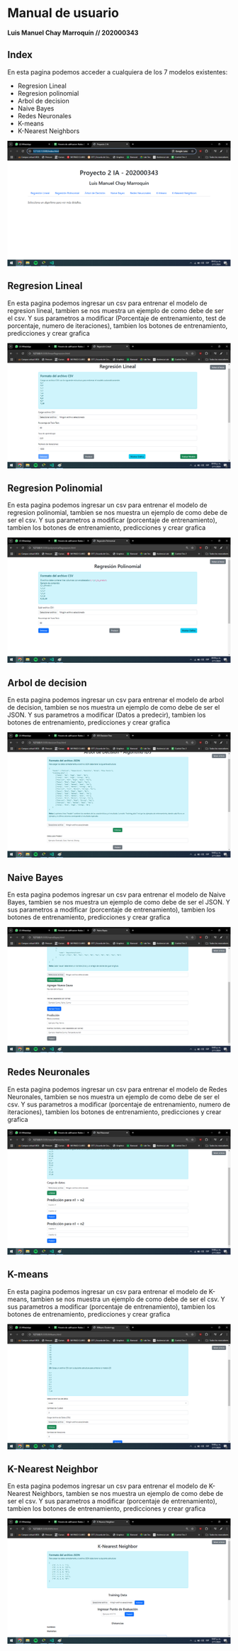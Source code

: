 # Manual de usuario
**Luis Manuel Chay Marroquín // 202000343**

## Index

En esta pagina podemos acceder a cualquiera de los 7 modelos existentes:
- Regresion Lineal
- Regresion polinomial
- Arbol de decision
- Naive Bayes
- Redes Neuronales
- K-means
- K-Nearest Neighbors

![Index](imgs/1.png)

## Regresion Lineal

En esta pagina podemos ingresar un csv para entrenar el modelo de regresion lineal, tambien se nos muestra un ejemplo de como debe de ser el csv. Y sus parametros a modificar (Porcentaje de entrenamiento, test de porcentaje, numero de iteraciones), tambien los botones de entrenamiento, predicciones y crear grafica

![Regresion Lineal](imgs/2.png)

## Regresion Polinomial

En esta pagina podemos ingresar un csv para entrenar el modelo de regresion polinomial, tambien se nos muestra un ejemplo de como debe de ser el csv. Y sus parametros a modificar (porcentaje de entrenamiento), tambien los botones de entrenamiento, predicciones y crear grafica

![Regresion Polinomial](imgs/3.png)

## Arbol de decision

En esta pagina podemos ingresar un csv para entrenar el modelo de arbol de decision, tambien se nos muestra un ejemplo de como debe de ser el JSON. Y sus parametros a modificar (Datos a predecir), tambien los botones de entrenamiento, predicciones y crear grafica

![Arbol de decision](imgs/4.png)

## Naive Bayes

En esta pagina podemos ingresar un csv para entrenar el modelo de Naive Bayes, tambien se nos muestra un ejemplo de como debe de ser el JSON. Y sus parametros a modificar (porcentaje de entrenamiento), tambien los botones de entrenamiento, predicciones y crear grafica

![Naive Bayes](imgs/5.png)

## Redes Neuronales

En esta pagina podemos ingresar un csv para entrenar el modelo de Redes Neuronales, tambien se nos muestra un ejemplo de como debe de ser el csv. Y sus parametros a modificar (porcentaje de entrenamiento, numero de iteraciones), tambien los botones de entrenamiento, predicciones y crear grafica

![Redes Neuronales](imgs/6.png)

## K-means

En esta pagina podemos ingresar un csv para entrenar el modelo de K-means, tambien se nos muestra un ejemplo de como debe de ser el csv. Y sus parametros a modificar (porcentaje de entrenamiento), tambien los botones de entrenamiento, predicciones y crear grafica

![K-means](imgs/7.png)

## K-Nearest Neighbor

En esta pagina podemos ingresar un csv para entrenar el modelo de K-Nearest Neighbors, tambien se nos muestra un ejemplo de como debe de ser el csv. Y sus parametros a modificar (porcentaje de entrenamiento), tambien los botones de entrenamiento, predicciones y crear grafica

![K-Nearest Neighbors](imgs/8.png)